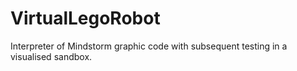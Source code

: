 # VirtualLegoRobot
Interpreter of Mindstorm graphic code with subsequent testing in a visualised sandbox.
